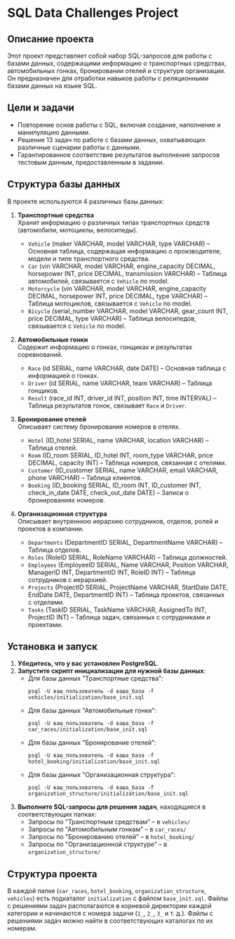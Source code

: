 # SQL Data Challenges Project

## Описание проекта
Этот проект представляет собой набор SQL-запросов для работы с базами данных, содержащими информацию о транспортных средствах, автомобильных гонках, бронировании отелей и структуре организации. Он предназначен для отработки навыков работы с реляционными базами данных на языке SQL.

## Цели и задачи
- Повторение основ работы с SQL, включая создание, наполнение и манипуляцию данными.
- Решение 13 задач по работе с базами данных, охватывающих различные сценарии работы с данными.
- Гарантированное соответствие результатов выполнения запросов тестовым данным, предоставленным в задании.

## Структура базы данных

В проекте используются 4 различных базы данных:

1. **Транспортные средства**  
   Хранит информацию о различных типах транспортных средств (автомобили, мотоциклы, велосипеды).
   - `Vehicle` (maker VARCHAR, model VARCHAR, type VARCHAR) – Основная таблица, содержащая информацию о производителе, модели и типе транспортного средства.
   - `Car` (vin VARCHAR, model VARCHAR, engine_capacity DECIMAL, horsepower INT, price DECIMAL, transmission VARCHAR) – Таблица автомобилей, связывается с `Vehicle` по model.
   - `Motorcycle` (vin VARCHAR, model VARCHAR, engine_capacity DECIMAL, horsepower INT, price DECIMAL, type VARCHAR) – Таблица мотоциклов, связывается с `Vehicle` по model.
   - `Bicycle` (serial_number VARCHAR, model VARCHAR, gear_count INT, price DECIMAL, type VARCHAR) – Таблица велосипедов, связывается с `Vehicle` по model.

2. **Автомобильные гонки**  
   Содержит информацию о гонках, гонщиках и результатах соревнований.
   - `Race` (id SERIAL, name VARCHAR, date DATE) – Основная таблица с информацией о гонках.
   - `Driver` (id SERIAL, name VARCHAR, team VARCHAR) – Таблица гонщиков.
   - `Result` (race_id INT, driver_id INT, position INT, time INTERVAL) – Таблица результатов гонок, связывает `Race` и `Driver`.

3. **Бронирование отелей**  
   Описывает систему бронирования номеров в отелях.
   - `Hotel` (ID_hotel SERIAL, name VARCHAR, location VARCHAR) – Таблица отелей.
   - `Room` (ID_room SERIAL, ID_hotel INT, room_type VARCHAR, price DECIMAL, capacity INT) – Таблица номеров, связанная с отелями.
   - `Customer` (ID_customer SERIAL, name VARCHAR, email VARCHAR, phone VARCHAR) – Таблица клиентов.
   - `Booking` (ID_booking SERIAL, ID_room INT, ID_customer INT, check_in_date DATE, check_out_date DATE) – Записи о бронированиях номеров.

4. **Организационная структура**  
   Описывает внутреннюю иерархию сотрудников, отделов, ролей и проектов в компании.
   - `Departments` (DepartmentID SERIAL, DepartmentName VARCHAR) – Таблица отделов.
   - `Roles` (RoleID SERIAL, RoleName VARCHAR) – Таблица должностей.
   - `Employees` (EmployeeID SERIAL, Name VARCHAR, Position VARCHAR, ManagerID INT, DepartmentID INT, RoleID INT) – Таблица сотрудников с иерархией.
   - `Projects` (ProjectID SERIAL, ProjectName VARCHAR, StartDate DATE, EndDate DATE, DepartmentID INT) – Таблица проектов, связанных с отделами.
   - `Tasks` (TaskID SERIAL, TaskName VARCHAR, AssignedTo INT, ProjectID INT) – Таблица задач, связанных с сотрудниками и проектами.

## Установка и запуск
1. **Убедитесь, что у вас установлен PostgreSQL**.
2. **Запустите скрипт инициализации для нужной базы данных**:
   - Для базы данных "Транспортные средства":
     ```
     psql -U ваш_пользователь -d ваша_база -f vehicles/initialization/base_init.sql
     ```
   - Для базы данных "Автомобильные гонки":
     ```
     psql -U ваш_пользователь -d ваша_база -f car_races/initialization/base_init.sql
     ```
   - Для базы данных "Бронирование отелей":
     ```
     psql -U ваш_пользователь -d ваша_база -f hotel_booking/initialization/base_init.sql
     ```
   - Для базы данных "Организационная структура":
     ```
     psql -U ваш_пользователь -d ваша_база -f organization_structure/initialization/base_init.sql
     ```
3. **Выполните SQL-запросы для решения задач**, находящиеся в соответствующих папках:
   - Запросы по "Транспортным средствам" – в `vehicles/`
   - Запросы по "Автомобильным гонкам" – в `car_races/`
   - Запросы по "Бронированию отелей" – в `hotel_booking/`
   - Запросы по "Организационной структуре" – в `organization_structure/`

## Структура проекта
В каждой папке (`car_races`, `hotel_booking`, `organization_structure`, `vehicles`) есть подкаталог `initialization` с файлом `base_init.sql`. Файлы с решениями задач располагаются в корневой директории каждой категории и начинаются с номера задачи (`1_`, `2_`, `3_` и т. д.). Файлы с решениями задач можно найти в соответствующих каталогах по их номерам.
